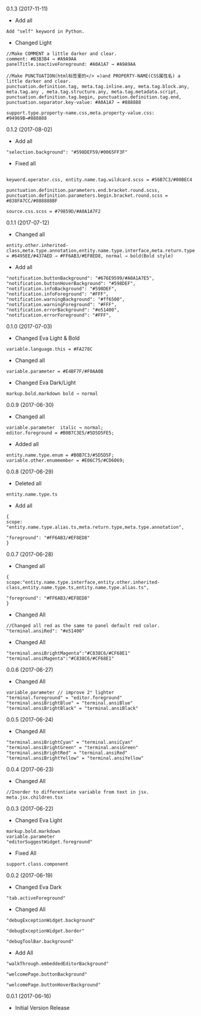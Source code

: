 0.1.3 (2017-11-11)

* Add all

```
Add "self" keyword in Python.
```

* Changed Light

```
//Make COMMENT a little darker and clear.
comment: #B3B3B4 → #A9A9AA
panelTitle.inactiveForeground: #A0A1A7 → #A9A9AA

//Make PUNCTUATION(html标签里的</> =)and PROPERTY-NAME(CSS属性名) a little darker and clear.
punctuation.definition.tag, meta.tag.inline.any, meta.tag.block.any, meta.tag.any , meta.tag.structure.any, meta.tag.metadata.script, punctuation.definition.tag.begin, punctuation.definition.tag.end, punctuation.separator.key-value: #A0A1A7 → #888888

support.type.property-name.css,meta.property-value.css: #94969B→#888888
```

0.1.2 (2017-08-02)

* Add all

```
"selection.background": "#598DEF59/#0065FF3F"

```

* Fixed all

```

keyword.operator.css, entity.name.tag.wildcard.scss = #56B7C3/#00BEC4

punctuation.definition.parameters.end.bracket.round.scss, punctuation.definition.parameters.begin.bracket.round.scss = #838FA7CC/#888888BF

source.css.scss = #79859D/#A0A1A7F2

```

0.1.1 (2017-07-12)

* Changed all

```
entity.other.inherited-class,meta.type.annotation,entity.name.type.interface,meta.return.type = #6495EE/#437AED → #FF6AB3/#EF8ED8, normal → bold(Bold style)
```

* Add all

```
"notification.buttonBackground": "#676E9599/#A0A1A7E5",
"notification.buttonHoverBackground": "#598DEF",
"notification.infoBackground": "#598DEF",
"notification.infoForeground": "#FFF",
"notification.warningBackground": "#ff6500",
"notification.warningForeground": "#FFF",
"notification.errorBackground": "#e51400",
"notification.errorForeground": "#FFF",
```

0.1.0 (2017-07-03)

* Changed Eva Light & Bold

```
variable.language.this = #FA278C
```
* Changed all

```
variable.parameter = #E4BF7F/#F0AA0B
```

* Changed Eva Dark/Light

```
markup.bold.markdown bold → normal
```

0.0.9 (2017-06-30)

* Changed all

```
variable.parameter  italic → normal;
editor.foreground = #B0B7C3E5/#5D5D5FE5;
```

* Added all

```
entity.name.type.enum = #B0B7C3/#5D5D5F;
variable.other.enummember = #E06C75/#CD6069;
```

0.0.8 (2017-06-29)

* Deleted all

```
entity.name.type.ts
```

* Add all

```
{
scope: "entity.name.type.alias.ts,meta.return.type,meta.type.annotation",

"foreground": "#FF6AB3/#EF8ED8"
}
```

0.0.7 (2017-06-28)

* Changed all

```
{
scope:"entity.name.type.interface,entity.other.inherited-class,entity.name.type.ts,entity.name.type.alias.ts",

"foreground": "#FF6AB3/#EF8ED8"
}
```

* Changed All

```
//Changed all red as the same to panel default red color.
"terminal.ansiRed": "#e51400"
```

* Changed All

```
"terminal.ansiBrightMagenta":"#C838C6/#CF68E1"
"terminal.ansiMagenta":"#C838C6/#CF68E1"
```

0.0.6 (2017-06-27)

* Changed All

```
variable.parameter // improve 2° lighter
"terminal.foreground" = "editor.foreground"
"terminal.ansiBrightBlue" = "terminal.ansiBlue"
"terminal.ansiBrightBlack" = "terminal.ansiBlack"
```

0.0.5 (2017-06-24)

* Changed All

```
"terminal.ansiBrightCyan" = "terminal.ansiCyan"
"terminal.ansiBrightGreen" = "terminal.ansiGreen"
"terminal.ansiBrightRed" = "terminal.ansiRed"
"terminal.ansiBrightYellow" = "terminal.ansiYellow"
```

0.0.4 (2017-06-23)

* Changed All

```
//Inorder to differentiate variable from text in jsx.
meta.jsx.children.tsx
```

0.0.3 (2017-06-22)

* Changed Eva Light

```
markup.bold.markdown
variable.parameter
"editorSuggestWidget.foreground"
```

* Fixed All
```
support.class.component
```

0.0.2 (2017-06-19)

* Changed Eva Dark

```
"tab.activeForeground"
```

* Changed All

```
"debugExceptionWidget.background"

"debugExceptionWidget.border"

"debugToolBar.background"
```

* Add All

```
"walkThrough.embeddedEditorBackground"

"welcomePage.buttonBackground"

"welcomePage.buttonHoverBackground"
```

0.0.1 (2017-06-16)

* Initial Version Release
